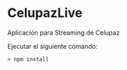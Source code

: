 # CelupazLive

Aplicación para Streaming de Celupaz

Ejecutar el siguiente comando:

```
> npm install
```
